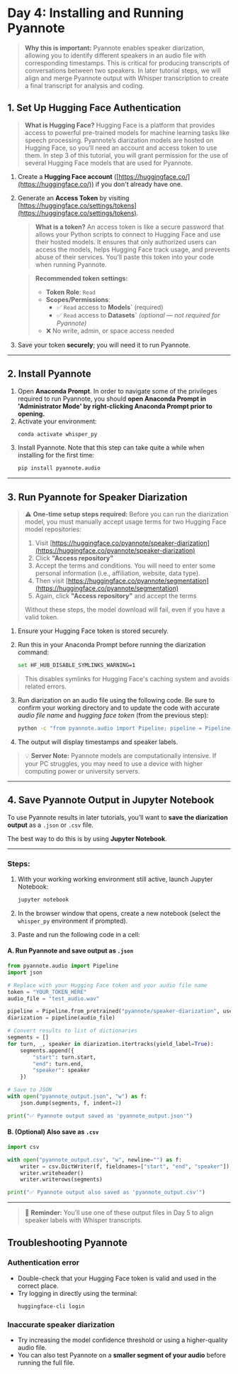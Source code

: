 # **Day 4: Installing and Running Pyannote**

> **Why this is important:** Pyannote enables speaker diarization, allowing you to identify different speakers in an audio file with corresponding timestamps. This is critical for producing transcripts of conversations between two speakers. In later tutorial steps, we will align and merge Pyannote output with Whisper transcription to create a final transcript for analysis and coding.

## **1. Set Up Hugging Face Authentication**

> **What is Hugging Face?** Hugging Face is a platform that provides access to powerful pre-trained models for machine learning tasks like speech processing. Pyannote’s diarization models are hosted on Hugging Face, so you’ll need an account and access token to use them. In step 3 of this tutorial, you will grant permission for the use of several Hugging Face models that are used for Pyannote.

1. Create a **Hugging Face account** ([https://huggingface.co/](https://huggingface.co/)) if you don't already have one.
2. Generate an **Access Token** by visiting [https://huggingface.co/settings/tokens](https://huggingface.co/settings/tokens).

   > **What is a token?** An access token is like a secure password that allows your Python scripts to connect to Hugging Face and use their hosted models. It ensures that only authorized users can access the models, helps Hugging Face track usage, and prevents abuse of their services. You’ll paste this token into your code when running Pyannote.

   > **Recommended token settings:**
   > - **Token Role**: `Read`
   > - **Scopes/Permissions**:
   >   - ✅ `Read` access to **Models`** (required)
   >   - ✅ `Read` access to **Datasets`** *(optional — not required for Pyannote)*
   > - ❌ No write, admin, or space access needed

3. Save your token **securely**; you will need it to run Pyannote.

---

## **2. Install Pyannote**

1. Open **Anaconda Prompt**. In order to navigate some of the privileges required to run Pyannote, you should **open Anaconda Prompt in 'Administrator Mode' by right-clicking Anaconda Prompt prior to opening.**
2. Activate your environment:
   ```sh
   conda activate whisper_py
   ```
3. Install Pyannote. Note that this step can take quite a while when installing for the first time:
   ```sh
   pip install pyannote.audio
   ```

---

## **3. Run Pyannote for Speaker Diarization**

> ⚠️ **One-time setup steps required:** Before you can run the diarization model, you must manually accept usage terms for two Hugging Face model repositories:
>
> 1. Visit [https://huggingface.co/pyannote/speaker-diarization](https://huggingface.co/pyannote/speaker-diarization)
> 2. Click **"Access repository"**
> 3. Accept the terms and conditions. You will need to enter some personal information (i.e., affiliation, website, data type).
> 4. Then visit [https://huggingface.co/pyannote/segmentation](https://huggingface.co/pyannote/segmentation)
> 5. Again, click **"Access repository"** and accept the terms
>
> Without these steps, the model download will fail, even if you have a valid token.

1. Ensure your Hugging Face token is stored securely.

2. Run this in your Anaconda Prompt before running the diarization command:
   ```sh
   set HF_HUB_DISABLE_SYMLINKS_WARNING=1
   ```
>    This disables symlinks for Hugging Face's caching system and avoids related errors.

3. Run diarization on an audio file using the following code. Be sure to confirm your working directory and to update the code with accurate *audio file name* and *hugging face token* (from the previous step):

   ```sh
   python -c "from pyannote.audio import Pipeline; pipeline = Pipeline.from_pretrained('pyannote/speaker-diarization', use_auth_token='YOUR_TOKEN_HERE'); print(pipeline('test_audio.wav'))"
   ```

4. The output will display timestamps and speaker labels.

> 💡 **Server Note:** Pyannote models are computationally intensive. If your PC struggles, you may need to use a device with higher computing power or university servers.

---

## **4. Save Pyannote Output in Jupyter Notebook**

To use Pyannote results in later tutorials, you’ll want to **save the diarization output** as a `.json` or `.csv` file.

The best way to do this is by using **Jupyter Notebook**.

---

### **Steps:**

1. With your working working environment still active, launch Jupyter Notebook:
   ```sh
   jupyter notebook
   ```

3. In the browser window that opens, create a new notebook (select the `whisper_py` environment if prompted).

4. Paste and run the following code in a cell:

#### **A. Run Pyannote and save output as `.json`**

```python
from pyannote.audio import Pipeline
import json

# Replace with your Hugging Face token and your audio file name
token = "YOUR_TOKEN_HERE"
audio_file = "test_audio.wav"

pipeline = Pipeline.from_pretrained("pyannote/speaker-diarization", use_auth_token=token)
diarization = pipeline(audio_file)

# Convert results to list of dictionaries
segments = []
for turn, _, speaker in diarization.itertracks(yield_label=True):
    segments.append({
        "start": turn.start,
        "end": turn.end,
        "speaker": speaker
    })

# Save to JSON
with open("pyannote_output.json", "w") as f:
    json.dump(segments, f, indent=2)

print("✅ Pyannote output saved as 'pyannote_output.json'")
```

#### **B. (Optional) Also save as `.csv`**

```python
import csv

with open("pyannote_output.csv", "w", newline="") as f:
    writer = csv.DictWriter(f, fieldnames=["start", "end", "speaker"])
    writer.writeheader()
    writer.writerows(segments)

print("✅ Pyannote output also saved as 'pyannote_output.csv'")
```

---

> 📁 **Reminder:** You’ll use one of these output files in Day 5 to align speaker labels with Whisper transcripts.

## **Troubleshooting Pyannote**

### **Authentication error**
- Double-check that your Hugging Face token is valid and used in the correct place.
- Try logging in directly using the terminal:
  ```sh
  huggingface-cli login
  ```

### **Inaccurate speaker diarization**
- Try increasing the model confidence threshold or using a higher-quality audio file.
- You can also test Pyannote on a **smaller segment of your audio** before running the full file.
